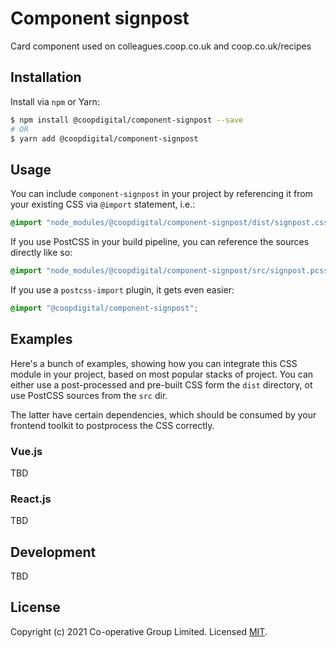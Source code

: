 # Component signpost
Card component used on colleagues.coop.co.uk and coop.co.uk/recipes

## Installation
Install via `npm` or Yarn:
```bash
$ npm install @coopdigital/component-signpost --save
# OR
$ yarn add @coopdigital/component-signpost
```

## Usage
You can include `component-signpost` in your project by referencing it from your existing CSS via `@import` statement, i.e.:
```css
@import "node_modules/@coopdigital/component-signpost/dist/signpost.css";
```

If you use PostCSS in your build pipeline, you can reference the sources directly like so:
```css
@import "node_modules/@coopdigital/component-signpost/src/signpost.pcss";
```

If you use a `postcss-import` plugin, it gets even easier:
```css
@import "@coopdigital/component-signpost";
```

## Examples
Here's a bunch of examples, showing how you can integrate this CSS module in your project, based on most popular stacks of project. You can either use a post-processed and pre-built CSS form the `dist` directory, ot use PostCSS sources from the `src` dir.

The latter have certain dependencies, which should be consumed by your frontend toolkit to postprocess the CSS correctly.

### Vue.js
TBD

### React.js
TBD

## Development
TBD


## License
Copyright (c) 2021 Co-operative Group Limited.
Licensed [MIT](https://github.com/coopdigital/coop-frontend/blob/master/LICENSE).

